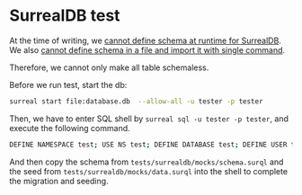# SurrealDB test

At the time of writing, we [cannot define schema at runtime for SurrealDB](https://github.com/surrealdb/surrealdb/issues/3541). We also [cannot define schema in a file and import it with single command](https://github.com/surrealdb/surrealdb/issues/3548).

Therefore, we cannot only make all table schemaless.

Before we run test, start the db:

```sh
surreal start file:database.db  --allow-all -u tester -p tester
```

Then, we have to enter SQL shell by `surreal sql -u tester -p tester`, and execute the following command.

```sh
DEFINE NAMESPACE test; USE NS test; DEFINE DATABASE test; DEFINE USER tester ON NAMESPACE PASSWORD 'tester' ROLES OWNER;
```

And then copy the schema from `tests/surrealdb/mocks/schema.surql` and the seed from `tests/surrealdb/mocks/data.surql` into the shell to complete the migration and seeding.